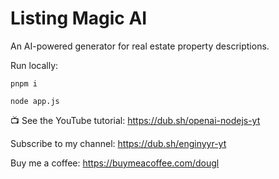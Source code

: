 # Listing Magic AI

An AI-powered generator for real estate property descriptions.

Run locally:

```
pnpm i

node app.js
```

📺 See the YouTube tutorial: https://dub.sh/openai-nodejs-yt

Subscribe to my channel: https://dub.sh/enginyyr-yt

Buy me a coffee: https://buymeacoffee.com/dougl 